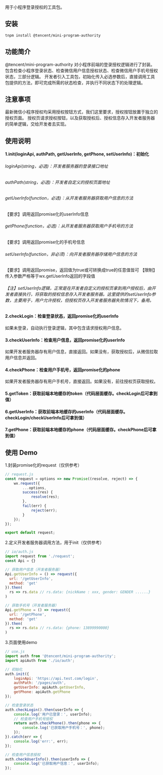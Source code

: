 用于小程序登录授权的工具包。

## 安装
```bash
tnpm install @tencent/mini-program-authority
```

## 功能简介
@tencent/mini-program-authority 对小程序前端的登录授权逻辑进行了封装。包含检查小程序登录状态、检查微信用户信息授权状态、检查微信用户手机号授权状态，三部分逻辑。
开发者引入工具包，初始化传入必选参数后，直接调用工具包提供的方法，即可完成所需的状态检查，并执行不同状态下的处理逻辑。

## 注意事项
最新微信小程序授权均采用授权按钮方式，我们这里要求，授权按钮放置于独立的授权页面。
授权页请求授权按钮，以及获取授权后、授权信息存入开发者服务器的简单逻辑，交给开发者去实现。

## 使用说明
#### 1.init(loginApi, authPath, getUserInfo, getPhone, setUserInfo)：初始化
###### loginApi(string，必选)：开发者服务器的登录接口地址
###### authPath(string，必选)：开发者自定义的授权页面地址
###### getUserInfo(function，必选)：从开发者服务器获取用户信息的方法
【要求】调用返回promise化的userInfo信息
###### getPhone(function，必选)：从开发者服务器获取用户手机号的方法
【要求】调用返回promise化的手机号信息
###### setUserInfo(function，非必须)：向开发者服务器存储用户信息的方法
【要求】调用返回promise，返回值为true或可转换成true的任意值皆可
【限制】传入参数严格等于wx.getUserInfo返回的字段值

###### 【注】setUserInfo逻辑，正常是在开发者自定义的授权页拿到用户授权后，由开发者直接执行，将获取的授权信息存入开发者服务器。这里提供的setUserInfo参数，主要用于，用户允许授权，但授权页存入开发者服务器失败情况下，备用。

#### 2.checkLogin：检查登录状态，返回promise化的userInfo
如果未登录，自动执行登录逻辑，其中包含请求授权用户信息。
#### 3.checkUserInfo：检查用户信息，返回promise化的userInfo
如果开发者服务器存有用户信息，直接返回。如果没有，获取授权后，从微信拉取用户信息并返回。
#### 4.checkPhone：检查用户手机号，返回promise化的phone
如果开发者服务器存有用户手机号，直接返回。如果没有，前往授权页获取授权。
#### 5.getToken：获取前端本地缓存的token（代码层面缓存。checkLogin后可拿到值）
#### 6.getUserInfo：获取前端本地缓存的userInfo（代码层面缓存。checkLogin/checkUserInfo后可拿到值）
#### 7.getPhone：获取前端本地缓存的phone（代码层面缓存。checkPhone后可拿到值）


## 使用 Demo
1.封装promise化的request（仅供参考）
```javascript
// request.js
const request = options => new Promise((resolve, reject) => {
	wx.request({
		...options,
		success(res) {
			resolve(res);
		},
		fail(err) {
			reject(err);
		}
	});
});

export default request;

```

2.定义开发者服务器调用方法，用于init（仅供参考）
```javascript
// io/auth.js
import request from './request';
const Api = {}

// 获取用户信息（开发者服务器）
Api.getUserInfo = () => request({
  url: '/getUserInfo',
  method: 'get'
}).then(
  rs => rs.data // rs.data: {nickName : xxx, gender: GENDER ......}
)

// 获取手机号（开发者服务器）
Api.getPhone = () => request({
  url: '/getPhone',
  method: 'get'
}).then(
  rs => rs.data // rs.data: {phone: 13899990000}
)
```

3.页面使用demo
```javascript
// use.js
import auth from '@tencent/mini-program-authority';
import apiAuth from './io/auth';

// 初始化
auth.init({
	loginApi: 'https://api.test.com/login',
	authPath: '/pages/auth',
	getUserInfo: apiAuth.getUserInfo,
	getPhone: apiAuth.getPhone
});

// 检查登录状态
auth.checkLogin().then(userInfo => {
	console.log('用户已登录：', userInfo);
	// 检查用户手机号授权
	return auth.checkPhone().then(phone => {
		console.log('已获取用户手机号：', phone);
	});
}).catch(err => {
	console.log('err:', err);
});

// 检查用户信息授权
auth.checkUserInfo().then(userInfo => {
	console.log('已获取用户信息：', userInfo);
});
```
